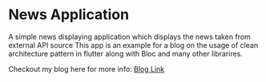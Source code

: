# News Application

A simple news displaying application which displays the news taken from external API source
This app is an example for a blog on the usage of clean architecture pattern in flutter along with Bloc and many other librarires.

Checkout my blog here for more info:
[Blog Link](https://www.youtube.com/watch?v=JF35TdAT1Xw)
